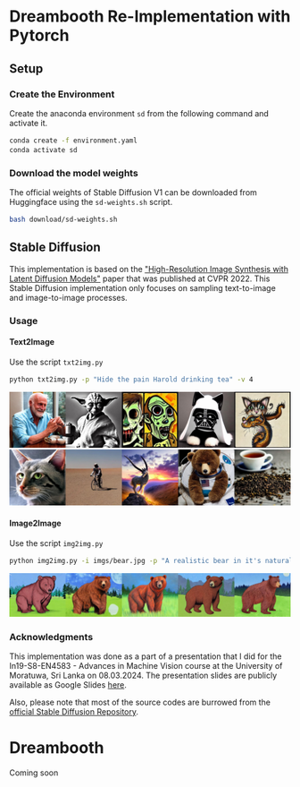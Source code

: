 # Dreambooth Re-Implementation with Pytorch

## Setup

### Create the Environment

Create the anaconda environment `sd` from the following command and activate it.

```bash
conda create -f environment.yaml
conda activate sd
```

### Download the model weights

The official weights of Stable Diffusion V1 can be downloaded from Huggingface using the `sd-weights.sh` script.

```bash
bash download/sd-weights.sh
```

## Stable Diffusion

This implementation is based on the ["High-Resolution Image Synthesis with Latent Diffusion Models"](https://arxiv.org/abs/2112.10752) paper that was published at CVPR 2022. This Stable Diffusion implementation only focuses on sampling text-to-image and image-to-image processes.

### Usage

#### Text2Image

Use the script `txt2img.py`

```bash
python txt2img.py -p "Hide the pain Harold drinking tea" -v 4
```

![txt2img](imgs/txt2img1.jpg)
![txt2img](imgs/txt2img2.jpg)

#### Image2Image

Use the script `img2img.py`

```bash
python img2img.py -i imgs/bear.jpg -p "A realistic bear in it's natural habitat under the moon light. Cinematic lighting" -v 4
```

![img2img](imgs/img2img.jpg)

### Acknowledgments

This implementation was done as a part of a presentation that I did for the In19-S8-EN4583 - Advances in Machine Vision course at the University of Moratuwa, Sri Lanka on 08.03.2024. The presentation slides are publicly available as Google Slides [here](https://docs.google.com/presentation/d/1RrTQyCvUV6plWNxye6esFkVPys1SLfNfby9kjFkx8fQ/edit?usp=sharing).

Also, please note that most of the source codes are burrowed from the [official Stable Diffusion Repository](https://github.com/CompVis/stable-diffusion).

# Dreambooth

Coming soon
